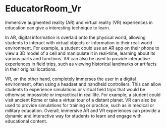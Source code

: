 # EducatorRoom_Vr
Immersive augmented reality (AR) and virtual reality (VR) experiences in education can give a interesting technique to learn. 

In AR, digital information is overlaid onto the physical world, allowing students to interact with virtual objects or information in their real-world environment. For example, a student could use an AR app on their phone to view a 3D model of a cell and manipulate it in real-time, learning about its various parts and functions. AR can also be used to provide interactive experiences in field trips, such as viewing historical landmarks or artifacts in their original locations.

VR, on the other hand, completely immerses the user in a digital environment, often using a headset and handheld controllers. This can allow students to experience simulations or virtual field trips that would be otherwise impossible or impractical in real life. For example, a student could visit ancient Rome or take a virtual tour of a distant planet. VR can also be used to provide simulations for training or practice, such as in medical or military education. Overall, immersive AR and VR experiences can provide a dynamic and interactive way for students to learn and engage with educational content.

